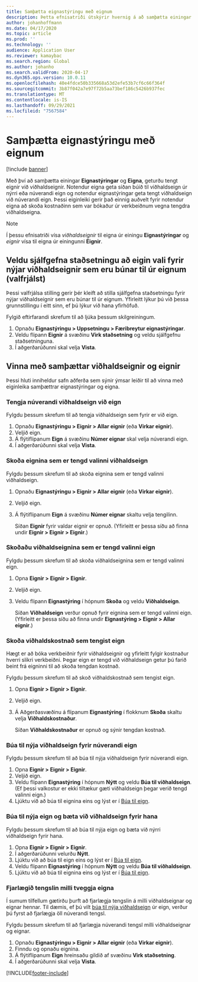 ```yaml
---
title: Samþætta eignastýringu með eignum
description: Þetta efnisatriði útskýrir hvernig á að samþætta einingar eignastýringar og eigna til að tengja saman eignir og viðhaldseignir.
author: johanhoffmann
ms.date: 04/17/2020
ms.topic: article
ms.prod: ''
ms.technology: ''
audience: Application User
ms.reviewer: kamaybac
ms.search.region: Global
ms.author: johanho
ms.search.validFrom: 2020-04-17
ms.dyn365.ops.version: 10.0.11
ms.openlocfilehash: 40e4fdce50b335668a53d2efe53b7cf6c66f364f
ms.sourcegitcommit: 3b87f042a7e97f72b5aa73bef186c5426b937fec
ms.translationtype: MT
ms.contentlocale: is-IS
ms.lasthandoff: 09/29/2021
ms.locfileid: "7567584"
---
```

# <a name="integrate-asset-management-with-fixed-assets"></a>Samþætta eignastýringu með eignum

[!include [banner](../../includes/banner.md)]

Með því að samþætta einingar **Eignastýringar** og **Eigna**, geturðu tengt eignir við viðhaldseignir. Notendur eigna geta síðan búið til viðhaldseign úr nýrri eða núverandi eign og notendur eignastýringar geta tengt viðhaldseign við núverandi eign. Þessi eiginleiki gerir það einnig auðvelt fyrir notendur eigna að skoða kostnaðinn sem var bókaður úr verkbeiðnum vegna tengdra viðhaldseigna.

> [!NOTE]
> Í þessu efnisatriði vísa *viðhaldseignir* til eigna úr einingu **Eignastýringar** og *eignir* vísa til eigna úr einingunni **Eignir**.

## <a name="set-a-default-location-for-new-maintenance-assets-that-are-created-from-fixed-assets-optional"></a>Veldu sjálfgefna staðsetningu að eigin vali fyrir nýjar viðhaldseignir sem eru búnar til úr eignum (valfrjálst)

Þessi valfrjálsa stilling gerir þér kleift að stilla sjálfgefna staðsetningu fyrir nýjar viðhaldseignir sem eru búnar til úr eignum. Yfirleitt lýkur þú við þessa grunnstillingu í eitt sinn, ef þú lýkur við hana yfirhöfuð.

Fylgið eftirfarandi skrefum til að ljúka þessum skilgreiningum.

1. Opnaðu **Eignastýringu \> Uppsetningu \> Færibreytur eignastýringar**.
1. Veldu flipann **Eignir** á svæðinu **Virk staðsetning** og veldu sjálfgefnu staðsetninguna.
1. Í aðgerðarúðunni skal velja **Vista**.

## <a name="work-with-integrated-maintenance-assets-and-fixed-assets"></a>Vinna með samþættar viðhaldseignir og eignir

Þessi hluti inniheldur safn aðferða sem sýnir ýmsar leiðir til að vinna með eiginleika samþættrar eignastýringar og eigna.

### <a name="associate-an-existing-maintenance-asset-with-a-fixed-asset"></a>Tengja núverandi viðhaldseign við eign

Fylgdu þessum skrefum til að tengja viðhaldseign sem fyrir er við eign.

1. Opnaðu **Eignastýringu \> Eignir \> Allar eignir** (eða **Virkar eignir**).
1. Veljið eign.
1. Á flýtiflipanum **Eign** á svæðinu **Númer eignar** skal velja núverandi eign.
1. Í aðgerðarúðunni skal velja **Vista**.

### <a name="view-the-fixed-asset-that-is-associated-with-a-selected-maintenance-asset"></a>Skoða eignina sem er tengd valinni viðhaldseign

Fylgdu þessum skrefum til að skoða eignina sem er tengd valinni viðhaldseign.

1. Opnaðu **Eignastýringu \> Eignir \> Allar eignir** (eða **Virkar eignir**).
1. Veljið eign.
1. Á flýtiflipanum **Eign** á svæðinu **Númer eignar** skaltu velja tengilinn.

    Síðan **Eignir** fyrir valdar eignir er opnuð. (Yfirleitt er þessa síðu að finna undir **Eignir \> Eignir \> Eignir**.)

### <a name="view-the-maintenance-asset-that-is-associated-with-a-selected-fixed-asset"></a>Skoðaðu viðhaldseignina sem er tengd valinni eign

Fylgdu þessum skrefum til að skoða viðhaldseignina sem er tengd valinni eign.

1. Opna **Eignir \> Eignir \> Eignir**.
1. Veljið eign.
1. Veldu flipann **Eignastýring** í hópnum **Skoða** og veldu **Viðhaldseign**.

    Síðan **Viðhaldseign** verður opnuð fyrir eignina sem er tengd valinni eign. (Yfirleitt er þessa síðu að finna undir **Eignastýring \> Eignir \> Allar eignir**.)

### <a name="view-maintenance-costs-that-are-associated-with-a-fixed-asset"></a>Skoða viðhaldskostnað sem tengist eign

Hægt er að bóka verkbeiðnir fyrir viðhaldseignir og yfirleitt fylgir kostnaður hverri slíkri verkbeiðni. Þegar eign er tengd við viðhaldseign getur þú farið beint frá eigninni til að skoða tengdan kostnað.

Fylgdu þessum skrefum til að skoð viðhaldskostnað sem tengist eign.

1. Opna **Eignir \> Eignir \> Eignir**.
1. Veljið eign.
1. Á Aðgerðasvæðinu á flipanum **Eignastýring** í flokknum **Skoða** skaltu velja **Viðhaldskostnaður**.

    Síðan **Viðhaldskostnaður** er opnuð og sýnir tengdan kostnað.

### <a name="create-a-new-maintenance-asset-for-an-existing-fixed-asset"></a><a name="new-maintenance-from-fixed"></a>Búa til nýja viðhaldseign fyrir núverandi eign

Fylgdu þessum skrefum til að búa til nýja viðhaldseign fyrir núverandi eign.

1. Opna **Eignir \> Eignir \> Eignir**.
1. Veljið eign.
1. Veldu flipann **Eignastýring** í hópnum **Nýtt** og veldu **Búa til viðhaldseign**. (Ef þessi valkostur er ekki tiltækur gæti viðhaldseign þegar verið tengd valinni eign.)
1. Ljúktu við að búa til eignina eins og lýst er í [Búa til eign](../objects/create-an-object.md).

### <a name="create-a-new-fixed-asset-and-add-a-new-maintenance-asset-for-it"></a>Búa til nýja eign og bæta við viðhaldseign fyrir hana

Fylgdu þessum skrefum til að búa til nýja eign og bæta við nýrri viðhaldseign fyrir hana.

1. Opna **Eignir \> Eignir \> Eignir**.
1. Í aðgerðarúðunni velurðu **Nýtt**.
1. Ljúktu við að búa til eign eins og lýst er í [Búa til eign](../../../finance/fixed-assets/tasks/create-fixed-asset.md).
1. Veldu flipann **Eignastýring** í hópnum **Nýtt** og veldu **Búa til viðhaldseign**.
1. Ljúktu við að búa til eignina eins og lýst er í [Búa til eign](../objects/create-an-object.md).

### <a name="remove-the-association-between-two-assets"></a>Fjarlægið tengslin milli tveggja eigna

Í sumum tilfellum gætirðu þurft að fjarlægja tengslin á milli viðhaldseignar og eignar hennar. Til dæmis, ef þú vilt [búa til nýja viðhaldseign](#new-maintenance-from-fixed) úr eign, verður þú fyrst að fjarlægja öll núverandi tengsl.

Fylgdu þessum skrefum til að fjarlægja núverandi tengsl milli viðhaldseignar og eignar.

1. Opnaðu **Eignastýringu \> Eignir \> Allar eignir** (eða **Virkar eignir**).
1. Finndu og opnaðu eignina.
1. Á flýtiflipanum **Eign** hreinsaðu gildið af svæðinu **Virk staðsetning**.
1. Í aðgerðarúðunni skal velja **Vista**.


[!INCLUDE[footer-include](../../../includes/footer-banner.md)]